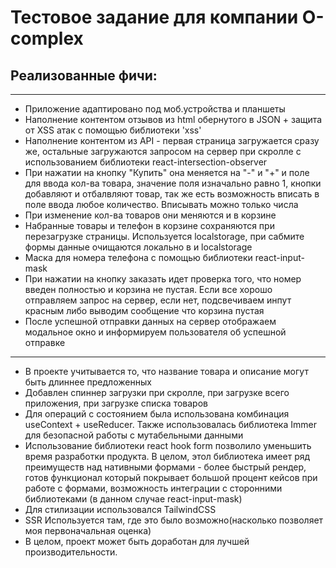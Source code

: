 # Тестовое задание для компании O-complex
## Реализованные фичи:
---
- Приложение адаптировано под моб.устройства и планшеты
- Наполнение контентом отзывов из html обернутого в JSON + защита от XSS атак с помощью библиотеки 'xss'
- Наполнение контентом из API - первая страница загружается сразу же, остальные загружаются запросом на сервер при скролле с использованием библиотеки react-intersection-observer
- При нажатии на кнопку "Купить" она меняется на "-" и "+" и поле для ввода кол-ва товара, значение поля изначально равно 1, кнопки добавляют и отбалвляют товар, так же есть возможность вписать в поле ввода любое количество. Вписывать можно только числа
- При изменение кол-ва товаров они меняются и в корзине
- Набранные товары и телефон в корзине сохраняются при перезагрузке страницы. Используется localstorage, при сабмите формы данные очищаются локально в и localstorage
- Маска для номера телефона с помощью библиотеки react-input-mask
- При нажатии на кнопку заказать идет проверка того, что номер введен полностью и корзина не пустая. Если все хорошо отправляем запрос на сервер, если нет, подсвечиваем инпут красным либо выводим сообщение что корзина пустая
- После успешной отправки данных на сервер отображаем модальное окно и информируем пользователя об успешной отправке
---
- В проекте учитывается то, что название товара и описание могут быть длиннее предложенных
- Добавлен спиннер загрузки при скролле, при загрузке всего приложения, при загрузке списка товаров
- Для операций с состоянием была использована комбинация useContext + useReducer. Также использовалась библиотека Immer для безопасной работы с мутабельными данными
- Использование библиотеки react hook form позволило уменьшить время разработки продукта. В целом, этол библиотека имеет ряд преимуществ над нативными формами - более быстрый рендер, готов функционал который покрывает большой процент кейсов при работе с формами, возможность интеграции с сторонними библиотеками (в данном случае react-input-mask)
- Для стилизации использовался TailwindCSS 
- SSR Используется там, где это было возможно(насколько позволяет моя первоначальная оценка)
- В целом, проект может быть доработан для лучшей производительности.  

